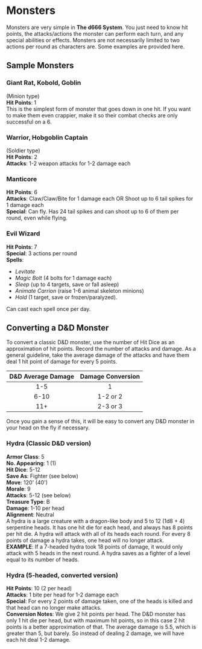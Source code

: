 # Monsters
Monsters are very simple in **The d666 System**. You just need to know hit points, the attacks/actions the monster can perform each turn,
and any special abilities or effects. Monsters are not necessarily limited to two actions per round as characters are.
Some examples are provided here.

## Sample Monsters

### Giant Rat, Kobold, Goblin
(Minion type)  
**Hit Points**: 1  
This is the simplest form of monster that goes down in one hit. If you want to make them even crappier, make it so their combat checks are only successful on a 6.

### Warrior, Hobgoblin Captain
(Soldier type)  
**Hit Points**: 2  
**Attacks**: 1-2 weapon attacks for 1-2 damage each

### Manticore
**Hit Points**: 6  
**Attacks**: Claw/Claw/Bite for 1 damage each OR Shoot up to 6 tail spikes for 1 damage each  
**Special**: Can fly. Has 24 tail spikes and can shoot up to 6 of them per round, even while flying.

### Evil Wizard
**Hit Points**: 7  
**Special**: 3 actions per round  
**Spells**:
- *Levitate*
- *Magic Bolt* (4 bolts for 1 damage each)
- *Sleep* (up to 4 targets, save or fall asleep)
- *Animate Carrion* (raise 1-6 animal skeleton minions)
- *Hold* (1 target, save or frozen/paralyzed).

Can cast each spell once per day.

## Converting a D&D Monster
To convert a classic D&D monster, use the number of Hit Dice as an approximation of hit points. Record the number of attacks and damage. As a general guideline, take the average damage of the attacks and have them deal 1 hit point of damage for every 5 points.

| D&D Average Damage | Damage Conversion |
|:------------------:|:-----------------:|
| 1-5 | 1 |
| 6-10 | 1-2 or 2 |
|11+ | 2-3 or 3 |

Once you gain a sense of this, it will be easy to convert any D&D monster in your head on the fly if necessary.

### Hydra (Classic D&D version)
**Armor Class**: 5  
**No. Appearing**: 1 (1)  
**Hit Dice**: 5-12  
**Save As**: Fighter (see below)  
**Move**: 120' (40')  
**Morale**: 9  
**Attacks**: 5-12 (see below)  
**Treasure Type**: B  
**Damage**: 1-10 per head  
**Alignment**: Neutral  
A hydra is a large creature with a dragon-like body and 5 to 12 (1d8 + 4) serpentine heads. It has one hit die for each head, and always has 8 points per hit die. A hydra will attack with all of its heads each round. For every 8 points of damage a hydra takes, one head will no longer attack.  
**EXAMPLE**: If a 7-headed hydra took 18 points of damage, it would only attack with 5 heads in the next round. A hydra saves as a fighter of a level equal to its number of heads.

### Hydra (5-headed, converted version)

**Hit Points**: 10 (2 per head)  
**Attacks**: 1 bite per head for 1-2 damage each  
**Special**: For every 2 points of damage taken, one of the heads is killed and that head can no longer make attacks.  
**Conversion Notes**: We give 2 hit points per head. The D&D monster has only 1 hit die per head, but with maximum hit points, so in this case 2 hit points is a better approximation of that. The average damage is 5.5, which is greater than 5, but barely. So instead of dealing 2 damage, we will have each hit deal 1-2 damage.
